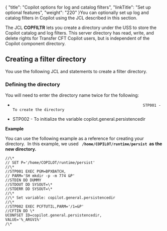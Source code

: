 {
    "title": "Copilot options for log and catalog filters",
    "linkTitle": "Set up optional features",
    "weight": "220"
}You can optionally set up log and catalog filters in Copilot using the JCL described in this section.

The JCL **COPFILTR** lets you create a directory under the USS to store the Copilot catalog and log filters.    This server directory has read, write, and delete rights for    Transfer CFT Copilot users, but is independent of the Copilot component directory.

## Creating a filter directory

You use the following JCL and statements to create a filter directory.

### Defining the directory

You will need to enter the  directory name twice for the following:            

-                                                               STP001 - To create the directory                          
-   STP002 - To initialize the variable                                        copilot.general.persistencedir            

**Example**

You can use the following example as a reference for creating your directory.  In this example, we used **` /home/COPILOT/runtime/persist`  as the new directory.**

```
//\*
// SET P='/home/COPILOT/runtime/persist'
//\*
//STP001 EXEC PGM=BPXBATCH,
// PARM='SH mkdir -p -m 774 &P'
//STDIN DD DUMMY
//STDOUT DD SYSOUT=\*
//STDERR DD SYSOUT=\*
//\*
//\* Set variable: copilot.general.persistencedir
//\*
//STP002 EXEC PCFTUTIL,PARM='/1=&P'
//CFTIN DD \*
UCONFSET ID=copilot.general.persistencedir,
VALUE='%_ARGV1%'
/\*
```
